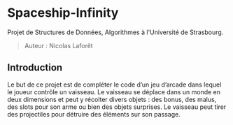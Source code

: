 # Spaceship-Infinity
Projet de Structures de Données, Algorithmes à l'Université de Strasbourg.
> Auteur : Nicolas Laforêt
## Introduction
Le but de ce projet est de compléter le code d’un jeu d’arcade dans lequel le joueur contrôle un vaisseau. Le vaisseau se déplace dans un monde en deux dimensions et peut y récolter divers objets : des bonus, des malus, des slots pour son arme ou bien des objets surprises. Le vaisseau peut tirer des projectiles pour détruire des éléments sur son passage.
